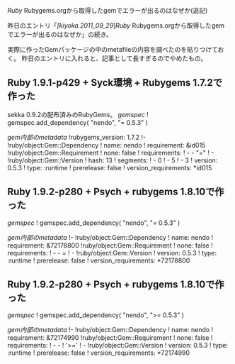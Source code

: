 *Ruby* Rubygems.orgから取得したgemでエラーが出るのはなぜか(追記)

昨日のエントリ「*[kiyoka.2011_09_29*]*Ruby* Rubygems.orgから取得したgemでエラーが出るのはなぜか」の続き。

実際に作ったGemパッケージの中のmetafileの内容を調べたのを貼りつけておく。
昨日のエントリに入れると、記事として長すぎるのでやめたもの。

## Ruby 1.9.1-p429 + Syck環境 + Rubygems 1.7.2で作った
sekka 0.9.2の配布済みのRubyGems。
*gemspec*
!  gemspec.add_dependency( "nendo", "= 0.5.3" )

*gem内部のmetadata*
!rubygems_version: 1.7.2
!- !ruby/object:Gem::Dependency 
!  name: nendo
!  requirement: &id015 !ruby/object:Gem::Requirement 
!    none: false
!    requirements: 
!    - - "="
!      - !ruby/object:Gem::Version 
!        hash: 13
!        segments: 
!        - 0
!        - 5
!        - 3
!        version: 0.5.3
!  type: :runtime
!  prerelease: false
!  version_requirements: *id015

## Ruby 1.9.2-p280 + Psych + rubygems 1.8.10で作った
*gemspec*
!  gemspec.add_dependency( "nendo", "= 0.5.3" )

*gem内部のmetadata*
!- !ruby/object:Gem::Dependency
!  name: nendo
!  requirement: &72178800 !ruby/object:Gem::Requirement
!    none: false
!    requirements:
!    - - =
!      - !ruby/object:Gem::Version
!        version: 0.5.3
!  type: :runtime
!  prerelease: false
!  version_requirements: *72178800

## Ruby 1.9.2-p280 + Psych + rubygems 1.8.10で作った
*gemspec*
!  gemspec.add_dependency( "nendo", ">= 0.5.3" )

*gem内部のmetadata*
!- !ruby/object:Gem::Dependency
!  name: nendo
!  requirement: &72174990 !ruby/object:Gem::Requirement
!    none: false
!    requirements:
!    - - ! '>='
!      - !ruby/object:Gem::Version
!        version: 0.5.3
!  type: :runtime
!  prerelease: false
!  version_requirements: *72174990

